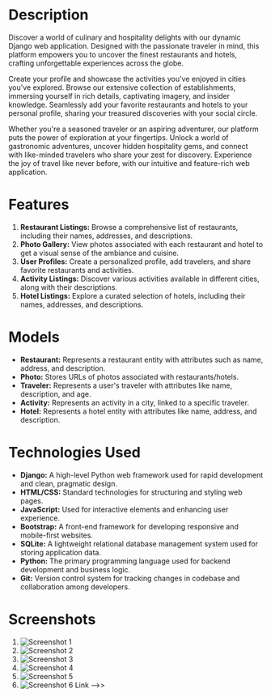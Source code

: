 # Description

Discover a world of culinary and hospitality delights with our dynamic Django web application. Designed with the passionate traveler in mind, this platform empowers you to uncover the finest restaurants and hotels, crafting unforgettable experiences across the globe.

Create your profile and showcase the activities you've enjoyed in cities you've explored. Browse our extensive collection of establishments, immersing yourself in rich details, captivating imagery, and insider knowledge. Seamlessly add your favorite restaurants and hotels to your personal profile, sharing your treasured discoveries with your social circle.

Whether you're a seasoned traveler or an aspiring adventurer, our platform puts the power of exploration at your fingertips. Unlock a world of gastronomic adventures, uncover hidden hospitality gems, and connect with like-minded travelers who share your zest for discovery. Experience the joy of travel like never before, with our intuitive and feature-rich web application.

# Features

1. **Restaurant Listings:** Browse a comprehensive list of restaurants, including their names, addresses, and descriptions.
2. **Photo Gallery:** View photos associated with each restaurant and hotel to get a visual sense of the ambiance and cuisine.
3. **User Profiles:** Create a personalized profile, add travelers, and share favorite restaurants and activities.
4. **Activity Listings:** Discover various activities available in different cities, along with their descriptions.
5. **Hotel Listings:** Explore a curated selection of hotels, including their names, addresses, and descriptions.

# Models

- **Restaurant:** Represents a restaurant entity with attributes such as name, address, and description.
- **Photo:** Stores URLs of photos associated with restaurants/hotels.
- **Traveler:** Represents a user's traveler with attributes like name, description, and age.
- **Activity:** Represents an activity in a city, linked to a specific traveler.
- **Hotel:** Represents a hotel entity with attributes like name, address, and description.

# Technologies Used

- **Django:** A high-level Python web framework used for rapid development and clean, pragmatic design.
- **HTML/CSS:** Standard technologies for structuring and styling web pages.
- **JavaScript:** Used for interactive elements and enhancing user experience.
- **Bootstrap:** A front-end framework for developing responsive and mobile-first websites.
- **SQLite:** A lightweight relational database management system used for storing application data.
- **Python:** The primary programming language used for backend development and business logic.
- **Git:** Version control system for tracking changes in codebase and collaboration among developers.

# Screenshots

1. ![Screenshot 1](<Screenshot 2024-04-15 at 2.55.45 PM.png>)
2. ![Screenshot 2](<Screenshot 2024-04-15 at 2.56.06 PM.png>)
3. ![Screenshot 3](<Screenshot 2024-04-15 at 2.56.06 PM.png>)
4. ![Screenshot 4](<Screenshot 2024-04-15 at 2.56.24 PM.png>)
5. ![Screenshot 5](<Screenshot 2024-04-15 at 2.57.30 PM.png>)
6. ![Screenshot 6](<Screenshot 2024-04-15 at 2.59.19 PM.png>)
   Link -->>
